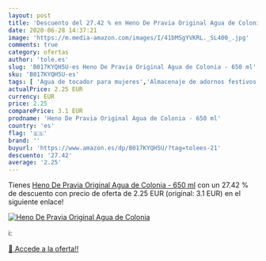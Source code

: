```yaml
---
layout: post
title: 'Descuento del 27.42 % en Heno De Pravia Original Agua de Colonia '
date: 2020-06-28 14:37:21
image: 'https://m.media-amazon.com/images/I/41bMSgYVKRL._SL400_.jpg'
comments: true
category: ofertas
author: 'tole.es'
slug: 'B017KYQH5U-es Heno De Pravia Original Agua de Colonia - 650 ml'
sku: 'B017KYQH5U-es'
tags: [ 'Agua de tocador para mujeres','Almacenaje de adornos festivos','Almacenamiento y organización','Belleza','Fragancias para mujeres','Hogar y cocina','Iluminación','Iluminación de interior','Iluminación decorativa y para usos específicos de interior','Juguetes','Juguetes electrónicos','Juguetes y juegos','Perfumes y fragancias','Velas eléctricas y LED','Videojuegos para niños','agua','colonia','de', ]
actualPrice: 2.25 EUR
currency: EUR
price: 2.25
comparePrice: 3.1 EUR
prodname: 'Heno De Pravia Original Agua de Colonia - 650 ml'
country: 'es'
flag: '🇪🇸'
brand: ''
buyurl: 'https://www.amazon.es/dp/B017KYQH5U/?tag=tolees-21'
descuento: '27.42'
average: '2.25'
---
```


Tienes [Heno De Pravia Original Agua de Colonia - 650 ml](https://www.amazon.es/dp/B017KYQH5U/?tag=tolees-21) con un 27.42 % de descuento con precio de oferta de 2.25 EUR (original: 3.1 EUR) en el siguiente enlace!

[![Heno De Pravia Original Agua de Colonia ](https://m.media-amazon.com/images/I/41bMSgYVKRL._SL400_.jpg)](https://www.amazon.es/dp/B017KYQH5U/?tag=tolees-21)

ℹ️:


[🛒 Accede a la oferta!!](https://www.amazon.es/dp/B017KYQH5U/?tag=tolees-21)
